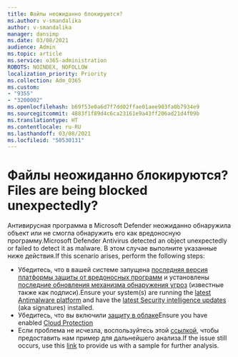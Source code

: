 ```yaml
---
title: Файлы неожиданно блокируются?
ms.author: v-smandalika
author: v-smandalika
manager: dansimp
ms.date: 03/08/2021
audience: Admin
ms.topic: article
ms.service: o365-administration
ROBOTS: NOINDEX, NOFOLLOW
localization_priority: Priority
ms.collection: Adm_O365
ms.custom:
- "9355"
- "3200002"
ms.openlocfilehash: b69f53e0a6d7f7dd02ffae01aee903fa0b7934e9
ms.sourcegitcommit: 4883f1f89d4c6ca23161e9a43ff206ad21d4f09b
ms.translationtype: HT
ms.contentlocale: ru-RU
ms.lasthandoff: 03/08/2021
ms.locfileid: "50530131"
---
```

# <a name="files-are-being-blocked-unexpectedly"></a><span data-ttu-id="9864c-102">Файлы неожиданно блокируются?</span><span class="sxs-lookup"><span data-stu-id="9864c-102">Files are being blocked unexpectedly?</span></span>

<span data-ttu-id="9864c-103">Антивирусная программа в Microsoft Defender неожиданно обнаружила объект или не смогла обнаружить его как вредоносную программу.</span><span class="sxs-lookup"><span data-stu-id="9864c-103">Microsoft Defender Antivirus detected an object unexpectedly or failed to detect it as malware.</span></span> <span data-ttu-id="9864c-104">В этом случае выполните указанные ниже действия.</span><span class="sxs-lookup"><span data-stu-id="9864c-104">If this scenario arises, perform the following steps:</span></span>

- <span data-ttu-id="9864c-105">Убедитесь, что в вашей системе запущена [последняя версия платформы защиты от вредоносных программ](https://docs.microsoft.com/windows/security/threat-protection/microsoft-defender-antivirus/manage-updates-baselines-microsoft-defender-antivirus) и установлены [последние обновления механизма обнаружения угроз](https://www.microsoft.com/security/encyclopedia/adlpackages.aspx) (известные также как подписи).</span><span class="sxs-lookup"><span data-stu-id="9864c-105">Ensure your system(s) are running the [latest Antimalware platform](https://docs.microsoft.com/windows/security/threat-protection/microsoft-defender-antivirus/manage-updates-baselines-microsoft-defender-antivirus) and have the [latest Security intelligence updates](https://www.microsoft.com/security/encyclopedia/adlpackages.aspx) (aka signatures) installed.</span></span>
- <span data-ttu-id="9864c-106">Убедитесь, что вы включили [защиту в облаке](https://docs.microsoft.com/windows/security/threat-protection/microsoft-defender-antivirus/enable-cloud-protection-microsoft-defender-antivirus)</span><span class="sxs-lookup"><span data-stu-id="9864c-106">Ensure you have enabled [Cloud Protection](https://docs.microsoft.com/windows/security/threat-protection/microsoft-defender-antivirus/enable-cloud-protection-microsoft-defender-antivirus)</span></span>
- <span data-ttu-id="9864c-107">Если проблема не исчезла, воспользуйтесь этой [ссылкой](https://www.microsoft.com/wdsi/filesubmission), чтобы предоставить нам пример для дальнейшего анализа.</span><span class="sxs-lookup"><span data-stu-id="9864c-107">If the issue still occurs, use this [link](https://www.microsoft.com/wdsi/filesubmission) to provide us with a sample for further analysis.</span></span>
